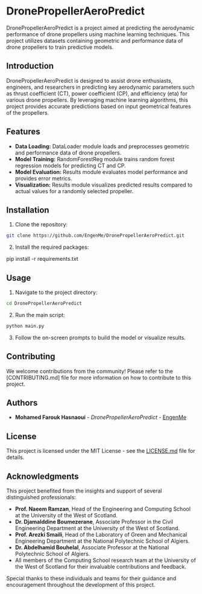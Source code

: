 # DronePropellerAeroPredict

DronePropellerAeroPredict is a project aimed at predicting the aerodynamic performance of drone propellers using machine learning techniques. This project utilizes datasets containing geometric and performance data of drone propellers to train predictive models.

## Introduction

DronePropellerAeroPredict is designed to assist drone enthusiasts, engineers, and researchers in predicting key aerodynamic parameters such as thrust coefficient (CT), power coefficient (CP), and efficiency (eta) for various drone propellers. By leveraging machine learning algorithms, this project provides accurate predictions based on input geometrical features of the propellers.

## Features

- **Data Loading:** DataLoader module loads and preprocesses geometric and performance data of drone propellers.
- **Model Training:** RandomForestReg module trains random forest regression models for predicting CT and CP.
- **Model Evaluation:** Results module evaluates model performance and provides error metrics.
- **Visualization:** Results module visualizes predicted results compared to actual values for a randomly selected propeller.

## Installation

1. Clone the repository:

```bash
git clone https://github.com/EngenMe/DronePropellerAeroPredict.git
```

2. Install the required packages:

pip install -r requirements.txt

## Usage

1. Navigate to the project directory:

```bash
cd DronePropellerAeroPredict
```

2. Run the main script:

```bash
python main.py
```

3. Follow the on-screen prompts to build the model or visualize results.

## Contributing

We welcome contributions from the community! Please refer to the [CONTRIBUTING.md] file for more information on how to contribute to this project.

## Authors

* **Mohamed Farouk Hasnaoui** - *DronePropellerAeroPredict* - [EngenMe](https://github.com/EngenMe)

## License

This project is licensed under the MIT License - see the [LICENSE.md](LICENSE.md) file for details.

## Acknowledgments

This project benefited from the insights and support of several distinguished professionals:

- **Prof. Naeem Ramzan**, Head of the Engineering and Computing School at the University of the West of Scotland.
- **Dr. Djamalddine Boumezerane**, Associate Professor in the Civil Engineering Department at the University of the West of Scotland.
- **Prof. Arezki Smaili**, Head of the Laboratory of Green and Mechanical Engineering Department at the National Polytechnic School of Algiers.
- **Dr. Abdelhamid Bouhelal**, Associate Professor at the National Polytechnic School of Algiers.
- All members of the Computing School research team at the University of the West of Scotland for their invaluable contributions and feedback.

Special thanks to these individuals and teams for their guidance and encouragement throughout the development of this project.
